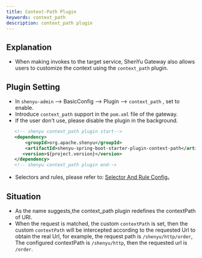 ```yaml
---
title: Context-Path Plugin
keywords: context_path
description: context_path plugin
---
```


## Explanation

* When making invokes to the target service, ShenYu Gateway also allows users to customize the context using the `context_path` plugin.

## Plugin Setting

* In `shenyu-admin` --> BasicConfig --> Plugin --> `context_path` , set to enable.
* Introduce `context_path` support in the `pom.xml` file of the gateway.
* If the user don't use, please disable the plugin in the background.

```xml
   <!-- shenyu context_path plugin start-->
   <dependency>
       <groupId>org.apache.shenyu</groupId>
       <artifactId>shenyu-spring-boot-starter-plugin-context-path</artifactId>
      <version>${project.version}</version>
   </dependency>
   <!-- shenyu context_path plugin end-->
```

* Selectors and rules, please refer to: [Selector And Rule Config](../selector-and-rule)。

## Situation

* As the name suggests,the context_path plugin redefines the contextPath of URI.
* When the request is matched, the custom `contextPath` is set, then the custom `contextPath` will be intercepted according to the requested Url to obtain the real Url, for example, the request path is `/shenyu/http/order`,
  The configured contextPath is `/shenyu/http`, then the requested url is `/order`.
